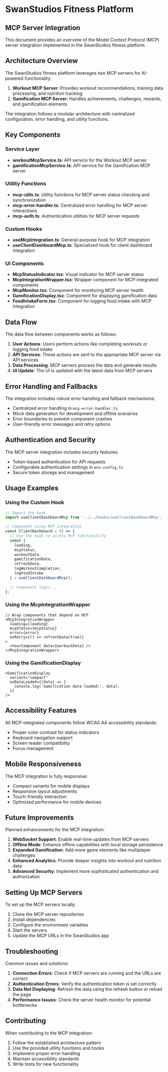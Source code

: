 # SwanStudios Fitness Platform

## MCP Server Integration

This document provides an overview of the Model Context Protocol (MCP) server integration implemented in the SwanStudios fitness platform.

## Architecture Overview

The SwanStudios fitness platform leverages two MCP servers for AI-powered functionality:

1. **Workout MCP Server**: Provides workout recommendations, training data processing, and nutrition tracking
2. **Gamification MCP Server**: Handles achievements, challenges, rewards, and gamification elements

The integration follows a modular architecture with centralized configuration, error handling, and utility functions.

## Key Components

### Service Layer

- **workoutMcpService.ts**: API service for the Workout MCP server
- **gamificationMcpService.ts**: API service for the Gamification MCP server

### Utility Functions

- **mcp-utils.ts**: Utility functions for MCP server status checking and synchronization
- **mcp-error-handler.ts**: Centralized error handling for MCP server interactions
- **mcp-auth.ts**: Authentication utilities for MCP server requests

### Custom Hooks

- **useMcpIntegration.ts**: General-purpose hook for MCP integration
- **useClientDashboardMcp.ts**: Specialized hook for client dashboard integration

### UI Components

- **McpStatusIndicator.tsx**: Visual indicator for MCP server status
- **McpIntegrationWrapper.tsx**: Wrapper component for MCP-integrated components
- **McpMonitor.tsx**: Component for monitoring MCP server health
- **GamificationDisplay.tsx**: Component for displaying gamification data
- **FoodIntakeForm.tsx**: Component for logging food intake with MCP integration

## Data Flow

The data flow between components works as follows:

1. **User Actions**: Users perform actions like completing workouts or logging food intake
2. **API Services**: These actions are sent to the appropriate MCP server via API services
3. **Data Processing**: MCP servers process the data and generate results
4. **UI Update**: The UI is updated with the latest data from MCP servers

## Error Handling and Fallbacks

The integration includes robust error handling and fallback mechanisms:

- Centralized error handling in `mcp-error-handler.ts`
- Mock data generation for development and offline scenarios
- Error boundaries to prevent component crashes
- User-friendly error messages and retry options

## Authentication and Security

The MCP server integration includes security features:

- Token-based authentication for API requests
- Configurable authentication settings in `env-config.ts`
- Secure token storage and management

## Usage Examples

### Using the Custom Hook

```typescript
// Import the hook
import useClientDashboardMcp from '../../hooks/useClientDashboardMcp';

// Component using MCP integration
const ClientDashboard = () => {
  // Use the hook to access MCP functionality
  const {
    loading,
    mcpStatus,
    workoutData,
    gamificationData,
    refreshData,
    logWorkoutCompletion,
    logFoodIntake
  } = useClientDashboardMcp();
  
  // Component logic...
};
```

### Using the McpIntegrationWrapper

```tsx
// Wrap components that depend on MCP
<McpIntegrationWrapper
  loading={loading}
  mcpStatus={mcpStatus}
  error={error}
  onRetry={() => refreshData(true)}
>
  <YourComponent data={workoutData} />
</McpIntegrationWrapper>
```

### Using the GamificationDisplay

```tsx
<GamificationDisplay
  variant="compact"
  onDataLoaded={(data) => {
    console.log('Gamification data loaded:', data);
  }}
/>
```

## Accessibility Features

All MCP-integrated components follow WCAG AA accessibility standards:

- Proper color contrast for status indicators
- Keyboard navigation support
- Screen reader compatibility
- Focus management

## Mobile Responsiveness

The MCP integration is fully responsive:

- Compact variants for mobile displays
- Responsive layout adjustments
- Touch-friendly interaction
- Optimized performance for mobile devices

## Future Improvements

Planned enhancements for the MCP integration:

1. **WebSocket Support**: Enable real-time updates from MCP servers
2. **Offline Mode**: Enhance offline capabilities with local storage persistence
3. **Expanded Gamification**: Add more game elements like multiplayer challenges
4. **Enhanced Analytics**: Provide deeper insights into workout and nutrition data
5. **Advanced Security**: Implement more sophisticated authentication and authorization

## Setting Up MCP Servers

To set up the MCP servers locally:

1. Clone the MCP server repositories
2. Install dependencies
3. Configure the environment variables
4. Start the servers
5. Update the MCP URLs in the SwanStudios app

## Troubleshooting

Common issues and solutions:

1. **Connection Errors**: Check if MCP servers are running and the URLs are correct
2. **Authentication Errors**: Verify the authentication token is set correctly
3. **Data Not Displaying**: Refresh the data using the refresh button or reload the page
4. **Performance Issues**: Check the server health monitor for potential bottlenecks

## Contributing

When contributing to the MCP integration:

1. Follow the established architecture pattern
2. Use the provided utility functions and hooks
3. Implement proper error handling
4. Maintain accessibility standards
5. Write tests for new functionality